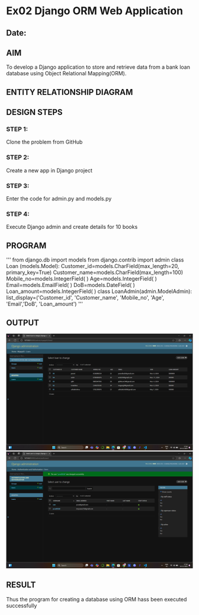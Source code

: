 # Ex02 Django ORM Web Application
## Date: 

## AIM
To develop a Django application to store and retrieve data from a bank loan database using Object Relational Mapping(ORM).

## ENTITY RELATIONSHIP DIAGRAM



## DESIGN STEPS

### STEP 1:
Clone the problem from GitHub

### STEP 2:
Create a new app in Django project

### STEP 3:
Enter the code for admin.py and models.py

### STEP 4:
Execute Django admin and create details for 10 books

## PROGRAM
'''
from django.db import models
from django.contrib import admin
class Loan (models.Model):
    Customer_id=models.CharField(max_length=20, primary_key=True)
    Customer_name=models.CharField(max_length=100)
    Mobile_no=models.IntegerField( )
    Age=models.IntegerField( )
    Email=models.EmailField( )
    DoB=models.DateField( )
    Loan_amount=models.IntegerField( )
class LoanAdmin(admin.ModelAdmin):
    	list_display=('Customer_id', 'Customer_name', 'Mobile_no', 'Age', 'Email','DoB', 'Loan_amount')
'''


## OUTPUT
![alt text](<Screenshot 2024-11-14 171847.png>)
![alt text](<Screenshot 2024-11-14 171831.png>)

## RESULT
Thus the program for creating a database using ORM hass been executed successfully
